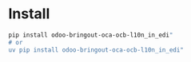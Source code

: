 # Install

```bash
pip install odoo-bringout-oca-ocb-l10n_in_edi"
# or
uv pip install odoo-bringout-oca-ocb-l10n_in_edi"
```
